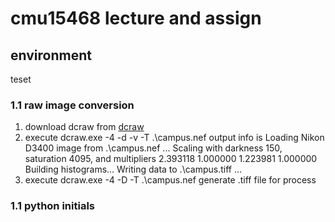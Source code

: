 # cmu15468 lecture and assign
## environment 
teset
### 1.1 raw image conversion 
1. download dcraw from [dcraw](https://www.easyhdr.com/download/dcraw/)
2. execute dcraw.exe -4 -d -v -T .\campus.nef
   output info is 
   Loading Nikon D3400 image from .\campus.nef ...
   Scaling with darkness 150, saturation 4095, and
   multipliers 2.393118 1.000000 1.223981 1.000000
   Building histograms...
   Writing data to .\campus.tiff ...
3. execute dcraw.exe -4 -D -T .\campus.nef
   generate .tiff file for process
### 1.1 python initials
